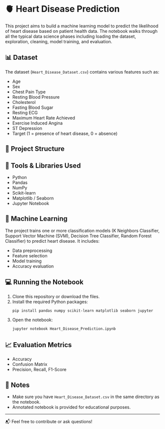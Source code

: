 # 🫀 Heart Disease Prediction

This project aims to build a machine learning model to predict the likelihood of heart disease based on patient health data. The notebook walks through all the typical data science phases including loading the dataset, exploration, cleaning, model training, and evaluation.

## 📊 Dataset

The dataset (`Heart_Disease_Dataset.csv`) contains various features such as:

- Age
- Sex
- Chest Pain Type
- Resting Blood Pressure
- Cholesterol
- Fasting Blood Sugar
- Resting ECG
- Maximum Heart Rate Achieved
- Exercise Induced Angina
- ST Depression
- Target (1 = presence of heart disease, 0 = absence)

## 🚀 Project Structure


## 🧰 Tools & Libraries Used

- Python
- Pandas
- NumPy
- Scikit-learn
- Matplotlib / Seaborn
- Jupyter Notebook

## 🧠 Machine Learning

The project trains one or more classification models (K Neighbors Classifier, Support Vector Machine (SVM), Decision Tree Classifier, Random Forest Classifier) to predict heart disease. It includes:

- Data preprocessing
- Feature selection
- Model training
- Accuracy evaluation

## 💻 Running the Notebook

1. Clone this repository or download the files.
2. Install the required Python packages:
    ```bash
    pip install pandas numpy scikit-learn matplotlib seaborn jupyter
    ```
3. Open the notebook:
    ```bash
    jupyter notebook Heart_Disease_Prediction.ipynb
    ```

## 📈 Evaluation Metrics

- Accuracy
- Confusion Matrix
- Precision, Recall, F1-Score

## 📌 Notes

- Make sure you have `Heart_Disease_Dataset.csv` in the same directory as the notebook.
- Annotated notebook is provided for educational purposes.

---

📬 Feel free to contribute or ask questions!
